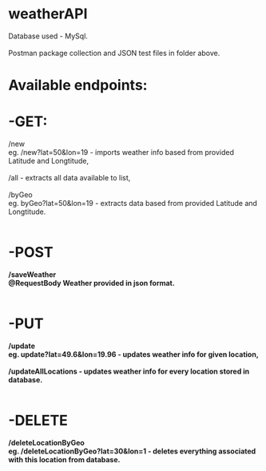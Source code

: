 # weatherAPI
Database used - MySql.<br><br>
Postman package collection and JSON test files in folder above.


# Available endpoints:

# <b>-GET:</b><br>
/new<br> eg. /new?lat=50&lon=19 - imports weather info based from provided Latitude and Longtitude,<br><br>
/all - extracts all data available to list,<br><br>
/byGeo<br> eg. byGeo?lat=50&lon=19 - extracts data based from provided Latitude and Longtitude.<br><br>
# <b>-POST<br>
/saveWeather<br>  @RequestBody Weather provided in json format.<br><br>
# <b>-PUT</b><br>
/update<br> eg. update?lat=49.6&lon=19.96 - updates weather info for given location,<br><br>
/updateAllLocations - updates weather info for every location stored in database.<br><br>
# <b>-DELETE</b><br>
/deleteLocationByGeo<br> eg. /deleteLocationByGeo?lat=30&lon=1 - deletes everything associated with this location from database.<br>
